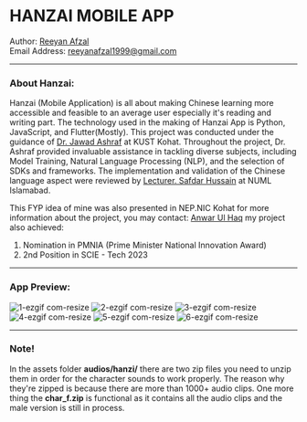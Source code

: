 # HANZAI MOBILE APP

Author: [Reeyan Afzal](https://www.linkedin.com/in/reeyan-afzal/) \
Email Address: reeyanafzal1999@gmail.com

---

### About Hanzai: 
Hanzai (Mobile Application) is all about making Chinese learning more accessible and feasible to an average user especially it's reading and writing part. The technology used in the making of Hanzai App is Python, JavaScript, and Flutter(Mostly). This project was conducted under the guidance of [Dr. Jawad Ashraf](https://www.kust.edu.pk/kust/index.php/fcomp/285-dr-jawad-ashraf) at KUST Kohat. Throughout the project, Dr. Ashraf provided invaluable assistance in tackling diverse subjects, including Model Training, Natural Language Processing (NLP), and the selection of SDKs and frameworks. The implementation and validation of the Chinese language aspect were reviewed by [Lecturer. Safdar Hussain](https://www.numl.edu.pk/faculty/203) at NUML Islamabad.

This FYP idea of mine was also presented in NEP.NIC Kohat for more information about the project, you may contact: [Anwar Ul Haq](https://www.linkedin.com/in/anwarr-ulhaq-1449a8138/)
my project also achieved: 
  1. Nomination in PMNIA (Prime Minister National Innovation Award)
  2. 2nd Position in SCIE - Tech 2023

---

### App Preview:

![1-ezgif com-resize](https://github.com/user-attachments/assets/1a851f55-9502-4201-ad80-fccb627c0c2c)  ![2-ezgif com-resize](https://github.com/user-attachments/assets/96be4681-95ad-475a-9e17-5cbbd7b1fbac)  ![3-ezgif com-resize](https://github.com/user-attachments/assets/ec512c8e-8818-476f-a342-546dceaead82)
![4-ezgif com-resize](https://github.com/user-attachments/assets/610bc22f-fa19-41f1-a047-019bfdbb0898)  ![5-ezgif com-resize](https://github.com/user-attachments/assets/6ee359a9-2952-45eb-81ce-66c349baf6cb)  ![6-ezgif com-resize](https://github.com/user-attachments/assets/b1157a4a-d363-4da5-a36b-7d7d2283bd1e)

---

### Note! 
In the assets folder **audios/hanzi/** there are two zip files you need to unzip them in order for the character sounds to work properly. The reason why they're zipped is because there are more than 1000+ audio clips. One more thing the **char_f.zip** is functional as it contains all the audio clips and the male version is still in process. 
